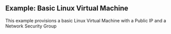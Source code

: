 ## Example: Basic Linux Virtual Machine

This example provisions a basic Linux Virtual Machine with a Public IP and a Network Security Group
